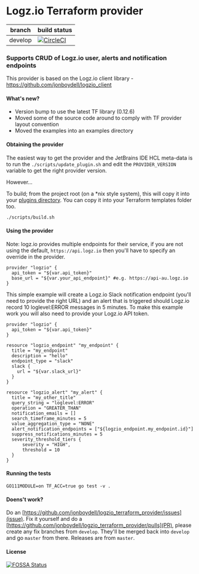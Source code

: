 # Logz.io Terraform provider

|branch|build status|
|---|---|
|develop|[![CircleCI](https://circleci.com/gh/jonboydell/logzio_terraform_provider/tree/develop.svg?style=svg)](https://circleci.com/gh/jonboydell/logzio_terraform_provider/tree/develop)|

### Supports CRUD of Logz.io user, alerts and notification endpoints

This provider is based on the Logz.io client library - https://github.com/jonboydell/logzio_client

#### What's new?

- Version bump to use the latest TF library (0.12.6)
- Moved some of the source code around to comply with TF provider layout convention
- Moved the examples into an examples directory

#### Obtaining the provider

The easiest way to get the provider and the JetBrains IDE HCL meta-data is to run the `./scripts/update_plugin.sh` and edit the `PROVIDER_VERSION` variable to get the right provider version.

However...

To build; from the project root (on a *nix style system), this will copy it into your [plugins directory](https://www.terraform.io/docs/configuration/providers.html#third-party-plugins).  You can copy it into your Terraform templates folder too.
```bash
./scripts/build.sh
```

#### Using the provider

Note: logz.io provides multiple endpoints for their service, if you are not using the default, `https://api.logz.io` then you'll have to specify an override in the provider.
```hcl-terraform
provider "logzio" {
  api_token = "${var.api_token}"
  base_url = "${var.your_api_endpoint}" #e.g. https://api-au.logz.io
}
```

This simple example will create a Logz.io Slack notification endpoint (you'll need to provide the right URL) and an alert that
is triggered should Logz.io record 10 loglevel:ERROR messages in 5 minutes.  To make this example work you will also need to provide
your Logz.io API token.

```hcl-terraform
provider "logzio" {
  api_token = "${var.api_token}"
}

resource "logzio_endpoint" "my_endpoint" {
  title = "my_endpoint"
  description = "hello"
  endpoint_type = "slack"
  slack {
    url = "${var.slack_url}"
  }
}

resource "logzio_alert" "my_alert" {
  title = "my_other_title"
  query_string = "loglevel:ERROR"
  operation = "GREATER_THAN"
  notification_emails = []
  search_timeframe_minutes = 5
  value_aggregation_type = "NONE"
  alert_notification_endpoints = ["${logzio_endpoint.my_endpoint.id}"]
  suppress_notifications_minutes = 5
  severity_threshold_tiers {
      severity = "HIGH",
      threshold = 10
  }
}
```

#### Running the tests
`GO111MODULE=on TF_ACC=true go test -v .`

#### Doens't work?

Do an [https://github.com/jonboydell/logzio_terraform_provider/issues](issue).
Fix it yourself and do a [https://github.com/jonboydell/logzio_terraform_provider/pulls](PR), please create any fix branches from `develop`.  They'll be merged back into `develop` and go `master` from there.  Releases are from `master`.

#### License

[![FOSSA Status](https://app.fossa.io/api/projects/custom%2B8359%2Fgit%40github.com%3Ajonboydell%2Flogzio_terraform_provider.git.svg?type=large)](https://app.fossa.io/projects/custom%2B8359%2Fgit%40github.com%3Ajonboydell%2Flogzio_terraform_provider.git?ref=badge_large)